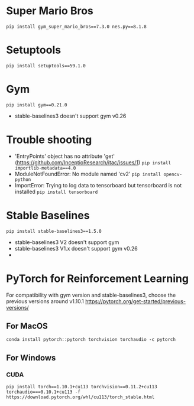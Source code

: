 # Super Mario Bros
`pip install gym_super_mario_bros==7.3.0 nes.py==8.1.8`

# Setuptools
`pip install setuptools==59.1.0`

# Gym
`pip install gym==0.21.0`
- stable-baselines3 doesn't support gym v0.26

# Trouble shooting
- 'EntryPoints' object has no attribute 'get' (https://github.com/InceptioResearch/itac/issues/1)
    `pip install importlib-metadata==4.0`
- ModuleNotFoundError: No module named 'cv2'
    `pip install opencv-python`
- ImportError: Trying to log data to tensorboard but tensorboard is not installed
    `pip install tensorboard`

# Stable Baselines
`pip install stable-baselines3==1.5.0`
- stable-baselines3 V2 doesn't support gym 
- stable-baselines3 V1.x doesn't support gym v0.26
- 
# PyTorch for Reinforcement Learning
For compatibility with gym version and stable-baselines3, choose the previous versions around v1.10.1
https://pytorch.org/get-started/previous-versions/

## For MacOS
`conda install pytorch::pytorch torchvision torchaudio -c pytorch`

## For Windows
### CUDA
`pip install torch==1.10.1+cu113 torchvision==0.11.2+cu113 torchaudio===0.10.1+cu113 -f https://download.pytorch.org/whl/cu113/torch_stable.html`


